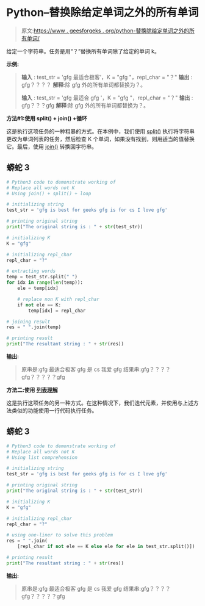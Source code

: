 # Python–替换除给定单词之外的所有单词

> 原文:[https://www . geesforgeks . org/python-替换除给定单词之外的所有单词/](https://www.geeksforgeeks.org/python-replace-all-words-except-the-given-word/)

给定一个字符串。任务是用“？”替换所有单词除了给定的单词 k。

**示例:**

> **输入** : test_str = 'gfg 最适合极客'，K = "gfg "，repl_char = "？"
> **输出** : gfg？？？？
> **解释**:除 gfg 外的所有单词都替换为？。
> 
> **输入** : test_str = 'gfg 最适合 gfg '，K = "gfg "，repl_char = "？"
> **输出** : gfg？？？gfg
> **解释**:除 gfg 外的所有单词都替换为？。

**方法#1:使用 split() + join() +循环**

这是执行这项任务的一种粗暴的方式。在本例中，我们使用 [split()](https://www.geeksforgeeks.org/python-string-split/) 执行将字符串更改为单词列表的任务，然后检查 K 个单词，如果没有找到，则用适当的值替换它。最后，使用 [join()](https://www.geeksforgeeks.org/join-function-python/) 转换回字符串。

## 蟒蛇 3

```py
# Python3 code to demonstrate working of
# Replace all words not K
# Using join() + split() + loop

# initializing string
test_str = 'gfg is best for geeks gfg is for cs I love gfg'

# printing original string
print("The original string is : " + str(test_str))

# initializing K
K = "gfg"

# initializing repl_char
repl_char = "?"

# extracting words
temp = test_str.split(" ")
for idx in range(len(temp)):
    ele = temp[idx]

    # replace non K with repl_char
    if not ele == K:
        temp[idx] = repl_char

# joining result
res = " ".join(temp)

# printing result
print("The resultant string : " + str(res))
```

**输出:**

> 原串是:gfg 最适合极客 gfg 是 cs 我爱 gfg
> 结果串:gfg？？？？gfg？？？？？gfg

**方法二:使用** [**列表理解**](https://www.geeksforgeeks.org/python-list-comprehension-and-slicing/)

这是执行这项任务的另一种方式。在这种情况下，我们迭代元素，并使用与上述方法类似的功能使用一行代码执行任务。

## 蟒蛇 3

```py
# Python3 code to demonstrate working of
# Replace all words not K
# Using list comprehension

# initializing string
test_str = 'gfg is best for geeks gfg is for cs I love gfg'

# printing original string
print("The original string is : " + str(test_str))

# initializing K
K = "gfg"

# initializing repl_char
repl_char = "?"

# using one-liner to solve this problem
res = " ".join(
    [repl_char if not ele == K else ele for ele in test_str.split()])

# printing result
print("The resultant string : " + str(res))
```

**输出:**

> 原串是:gfg 最适合极客 gfg 是 cs 我爱 gfg
> 结果串:gfg？？？？gfg？？？？？gfg